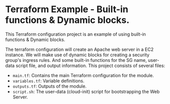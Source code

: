 # Terraform Example - Built-in functions & Dynamic blocks.
This Terraform configuration project is an example of using built-in functions & Dynamic blocks.

The terraform configuration will create an Apache web server in a EC2 instance. We will make use of dynamic blocks for creating a security group's ingress rules. And some built-in functions for the SG name, user-data script file, and output information.
This project consists of several files:
- `main.tf`: Contains the main Terraform configuration for the module.
- `variables.tf`: Variable definitions.
- `outputs.tf`: Outputs of the module.
- `script.sh`: The user-data (cloud-init) script for bootstrapping the Web Server.